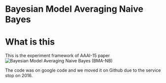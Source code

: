 Bayesian Model Averaging Naive Bayes
===

# What is this
This is the experiment framework of AAAI-15 paper ![Bayesian Model Averaging Naive Bayes (BMA-NB)](https://www.aaai.org/ocs/index.php/AAAI/AAAI15/paper/view/9944)

The code was on google code and we moved it on Github due to the service stop on 2016.
